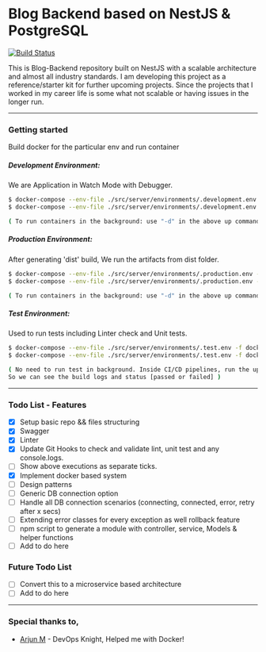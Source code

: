# Blog Backend based on NestJS & PostgreSQL
[![Build Status](https://api.travis-ci.com/md-shah/blog-nestjs.svg?branch=master&status=passed)](https://travis-ci.org/md-shah/blog-nestjs)

This is Blog-Backend repository built on NestJS with a scalable architecture and almost all industry standards. I am developing this project as a reference/starter kit for further upcoming projects. Since the projects that I worked in my career life is some what not scalable or having issues in the longer run.

---

### Getting started

Build docker for the particular env and run container

##### Development Environment:
We are Application in Watch Mode with Debugger.

```sh
$ docker-compose --env-file ./src/server/environments/.development.env -f docker-compose.yml build app-dev
$ docker-compose --env-file ./src/server/environments/.development.env -f docker-compose.yml up app-dev

( To run containers in the background: use "-d" in the above up command )
```

##### Production Environment:
After generating 'dist' build, We run the artifacts from dist folder.

```sh
$ docker-compose --env-file ./src/server/environments/.production.env -f docker-compose.yml build app-prod
$ docker-compose --env-file ./src/server/environments/.production.env -f docker-compose.yml up app-prod

( To run containers in the background: use "-d" in the above up command )
```

##### Test Environment:
Used to run tests including Linter check and Unit tests.

```sh
$ docker-compose --env-file ./src/server/environments/.test.env -f docker-compose.yml build app-test
$ docker-compose --env-file ./src/server/environments/.test.env -f docker-compose.yml up app-test

( No need to run test in background. Inside CI/CD pipelines, run the up command, 
So we can see the build logs and status [passed or failed] )
```
---

### Todo List - Features

- [x] Setup basic repo && files structuring
- [x] Swagger
- [x] Linter
- [x] Update Git Hooks to check and validate lint, unit test and any console.logs.
- [ ] Show above executions as separate ticks.
- [x] Implement docker based system 
- [ ] Design patterns
- [ ] Generic DB connection option
- [ ] Handle all DB connection scenarios (connecting, connected, error, retry after x secs)
- [ ] Extending error classes for every exception as well rollback feature
- [ ] npm script to generate a module with controller, service, Models & helper functions
- [ ] Add to do here

### Future Todo List

- [ ] Convert this to a microservice based architecture 
- [ ] Add to do here

---

### Special thanks to,

* [Arjun M] - DevOps Knight, Helped me with Docker!

   [Arjun M]: <https://www.linkedin.com/in/arjun-m-704a04104/>

